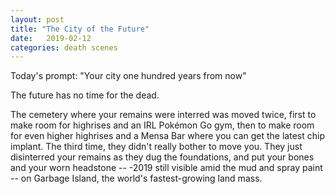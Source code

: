 ```yaml
---
layout: post
title: "The City of the Future"
date:   2019-02-12
categories: death scenes
---
```

Today's prompt: "Your city one hundred years from now"

The future has no time for the dead.

The cemetery where your remains were interred was moved twice, first to make room for highrises and an IRL Pokémon Go gym, then to make room for even higher highrises and a Mensa Bar where you can get the latest chip implant. The third time, they didn't really bother to move you. They just disinterred your remains as they dug the foundations, and put your bones and your worn headstone -- -2019 still visible amid the mud and spray paint -- on Garbage Island, the world's fastest-growing land mass.
